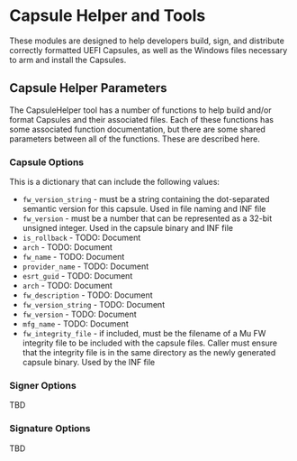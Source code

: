 # Capsule Helper and Tools

These modules are designed to help developers build, sign, and distribute correctly formatted
UEFI Capsules, as well as the Windows files necessary to arm and install the Capsules.

## Capsule Helper Parameters

The CapsuleHelper tool has a number of functions to help build and/or format Capsules
and their associated files. Each of these functions has some associated function documentation,
but there are some shared parameters between all of the functions. These are described here.

### Capsule Options

This is a dictionary that can include the following values:

- `fw_version_string` - must be a string containing the dot-separated semantic version for this
    capsule. Used in file naming and INF file
- `fw_version` - must be a number that can be represented as a 32-bit unsigned integer. Used in
    the capsule binary and INF file
- `is_rollback` - TODO: Document
- `arch` - TODO: Document
- `fw_name` - TODO: Document
- `provider_name` - TODO: Document
- `esrt_guid` - TODO: Document
- `arch` - TODO: Document
- `fw_description` - TODO: Document
- `fw_version_string` - TODO: Document
- `fw_version` - TODO: Document
- `mfg_name` - TODO: Document
- `fw_integrity_file` - if included, must be the filename of a Mu FW integrity file to be included
    with the capsule files. Caller must ensure that the integrity file is in the same directory as
    the newly generated capsule binary. Used by the INF file

### Signer Options

TBD

### Signature Options

TBD
